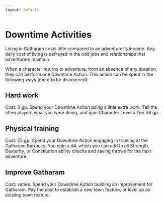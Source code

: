 ```yaml
---
layout: default
---
```

# Downtime Activities

Living in Gatharam costs little compared to an adventurer's income. Any daily cost of living is defrayed in the odd jobs and relationships that adventurers maintain.

When a character returns to adventure, from an absence of any duration, they can perform one Downtime Action. This action can be spent in the following ways (more to be discovered):

## Hard work
Cost: 0 gp. Spend your Downtime Action doing a little extra work. Tell the other players what you were doing, and gain Character Level x Tier d8 gp.

## Physical  training
Cost: 25 gp. Spend your Downtime Action engaging in training at the Gatharam Barracks. You gain a d4, which you can add to all Strength, Dexterity, or Constitution ability checks and saving throws for the next adventure.

## Improve Gatharam
Cost: varies. Spend your Downtime Action building an improvement for Gatharam. Pay the cost to establish a new town feature, or level up an existing town feature.
